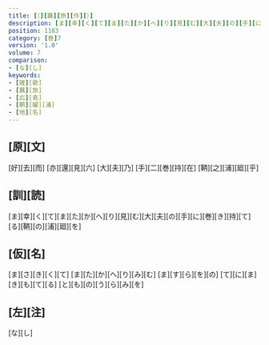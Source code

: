 ```yaml
---
title: [（][覊][旅][作][）]
description: [ま][幸][く][て][ま][た][か][へ][り][見][む][大][夫][の][手][に][巻][き][持][て][る][鞆][の][浦][廻][を]
position: 1183
category: [巻]7
version: '1.0'
volume: 7
comparison:
- [な][し]
keywords:
- [雑][歌]
- [羈][旅]
- [広][島]
- [鞆][嬥][浦]
- [地][名]
---
```


## [原][文]

[好][去][而] [亦][還][見][六] [大][夫][乃] [手][二][巻][持][在] [鞆][之][浦][廻][乎]

## [訓][読]

[ま][幸][く][て][ま][た][か][へ][り][見][む][大][夫][の][手][に][巻][き][持][て][る][鞆][の][浦][廻][を]

## [仮][名]

[ま][さ][き][く][て] [ま][た][か][へ][り][み][む] [ま][す][ら][を][の] [て][に][ま][き][も][て][る] [と][も][の][う][ら][み][を]

## [左][注]

[な][し]
